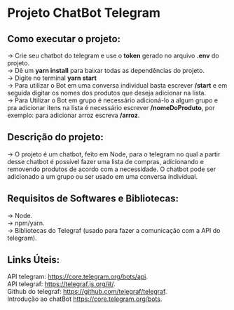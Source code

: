 # Projeto ChatBot Telegram

## Como executar o projeto: 

-> Crie seu chatbot do telegram e use o **token** gerado no arquivo **.env** do projeto.  
-> Dê um **yarn install** para baixar todas as dependências do projeto.  
-> Digite no terminal **yarn start**   
-> Para utilizar o Bot em uma conversa individual basta escrever **/start** e em seguida digitar os nomes dos produtos que deseja adicionar na lista.  
-> Para Utilizar o Bot em grupo é necessário adicioná-lo a algum grupo e pra adicionar itens na lista é necessário escrever **/nomeDoProduto**, por exemplo: para adicionar arroz escreva **/arroz**.  

## Descrição do projeto:

-> O projeto é um chatbot, feito em Node, para o telegram no qual a partir desse chatbot é possível fazer uma lista de compras, adicionando e removendo produtos de acordo com a necessidade. O chatbot pode ser adicionado a um grupo ou ser usado em uma conversa individual.  

## Requisitos de Softwares e Bibliotecas:

-> Node.  
-> npm/yarn.  
-> Bibliotecas do Telegraf (usado para fazer a comunicação com a API do telegram).  

## Links Úteis:

API telegram: <https://core.telegram.org/bots/api>.  
API telegraf: <https://telegraf.js.org/#/>.  
Github do telegraf: <https://github.com/telegraf/telegraf>.  
Introdução ao chatBot <https://core.telegram.org/bots>.  
